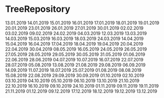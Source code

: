 # TreeRepository

13.01.2019
14.01.2019
15.01.2019
16.01.2019
17.01.2019
18.01.2019
19.01.2019
20.01.2019
23.01.2019
26.01.2019
27.01.2019
30.01.2019
02.02.2019
03.02.2019
09.02.2019
24.02.2019
04.03.2019
12.03.2019
13.03.2019
14.03.2019
15.03.2019
16.03.2019
18.03.2019
24.03.2019
14.04.2019
15.04.2019
16.04.2019
17.04.2019
18.04.2019
19.04.2019
20.04.2019
22.04.2019
30.04.2019
08.05.2019
16.05.2019
24.05.2019
26.05.2019
27.05.2019
28.05.2019
29.05.2019
30.05.2019
31.05.2019
01.06.2019
22.06.2019
28.06.2019
04.07.2019
10.07.2019
16.07.2019
22.07.2019
28.07.2019
05.08.2019
13.08.2019
21.08.2019
29.08.2019
06.09.2019
14.09.2019
11.07.2019
18.07.2019
25.07.2019
01.08.2019
08.08.2019
15.08.2019
22.08.2019
29.09.2019
30.09.2019
01.10.2019
02.10.2019
03.10.2019
04.10.2019
05.10.2019
06.10.2019
13.10.2019
21.10.2019
22.10.2019
16.10.2019
09.10.2019
24.10.2019
01.11.2019
09.11.2019
19.11.2019
21.11.2019
01.12.2019
09.12.2019
17.12.2019
18.12.2019
19.12.2019
13.12.2019